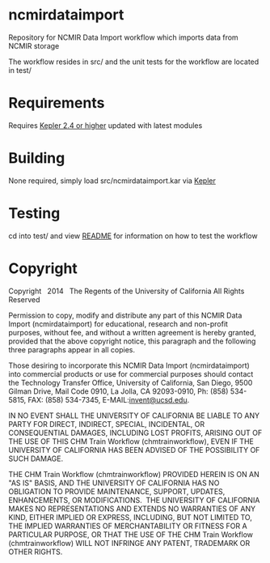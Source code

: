 [1]: https://kepler-project.org/
[2]: test/README.md

ncmirdataimport
===============

Repository for NCMIR Data Import workflow which imports data from
NCMIR storage

The workflow resides in src/ and the unit tests for the workflow
are located in test/

Requirements
============

Requires [Kepler 2.4 or higher][1] updated with latest modules

Building
========

None required, simply load src/ncmirdataimport.kar via [Kepler][1]

Testing
=======

cd into test/ and view [README][2] for information
on how to test the workflow

Copyright
=========
Copyright   2014   The Regents of the University of California
All Rights Reserved


Permission to copy, modify and distribute any part of this NCMIR Data Import (ncmirdataimport) for educational, research and non-profit purposes, without fee, and without a written agreement is hereby granted, provided that the above copyright notice, this paragraph and the following three paragraphs appear in all copies.

Those desiring to incorporate this NCMIR Data Import (ncmirdataimport) into commercial products or use for commercial purposes should contact the Technology Transfer Office, University of California, San Diego, 9500 Gilman Drive, Mail Code 0910, La Jolla, CA 92093-0910, Ph: (858) 534-5815, FAX: (858) 534-7345, E-MAIL:invent@ucsd.edu.

IN NO EVENT SHALL THE UNIVERSITY OF CALIFORNIA BE LIABLE TO ANY PARTY FOR DIRECT, INDIRECT, SPECIAL, INCIDENTAL, OR CONSEQUENTIAL DAMAGES, INCLUDING LOST PROFITS, ARISING OUT OF THE USE OF THIS CHM Train Workflow (chmtrainworkflow), EVEN IF THE UNIVERSITY OF CALIFORNIA HAS BEEN ADVISED OF THE POSSIBILITY OF SUCH DAMAGE.

THE CHM Train Workflow (chmtrainworkflow) PROVIDED HEREIN IS ON AN "AS IS" BASIS, AND THE UNIVERSITY OF CALIFORNIA HAS NO OBLIGATION TO PROVIDE MAINTENANCE, SUPPORT, UPDATES, ENHANCEMENTS, OR MODIFICATIONS.  THE UNIVERSITY OF CALIFORNIA MAKES NO REPRESENTATIONS AND EXTENDS NO WARRANTIES OF ANY KIND, EITHER IMPLIED OR EXPRESS, INCLUDING, BUT NOT LIMITED TO, THE IMPLIED WARRANTIES OF MERCHANTABILITY OR FITNESS FOR A PARTICULAR PURPOSE, OR THAT THE USE OF THE CHM Train Workflow (chmtrainworkflow) WILL NOT INFRINGE ANY PATENT, TRADEMARK OR OTHER RIGHTS.

